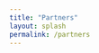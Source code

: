 ```yaml
---
title: "Partners"
layout: splash
permalink: /partners
---
```


<br />

<div class="grid-partners">
  <div><img src="https://csstricks-images.s3.us-east-1.amazonaws.com/logos/arch-daily.png" alt=""></div>
  <div><img src="https://csstricks-images.s3.us-east-1.amazonaws.com/logos/architectural-digest.png" alt=""></div>
  <div><img src="https://csstricks-images.s3.us-east-1.amazonaws.com/logos/architizer.png" alt=""></div>
  <div><img src="https://csstricks-images.s3.us-east-1.amazonaws.com/logos/car-and-driver.png" alt=""></div>
  <div><img src="https://csstricks-images.s3.us-east-1.amazonaws.com/logos/contemporist.png" alt=""></div>
  <div><img src="https://csstricks-images.s3.us-east-1.amazonaws.com/logos/dwell.png" alt=""></div>
  <div><img src="https://csstricks-images.s3.us-east-1.amazonaws.com/logos/houzz.png" alt=""></div>
  <div><img src="https://csstricks-images.s3.us-east-1.amazonaws.com/logos/hypebeast.png" alt=""></div>
  <div><img src="https://csstricks-images.s3.us-east-1.amazonaws.com/logos/interior-design.png" alt=""></div>
  <div><img src="https://csstricks-images.s3.us-east-1.amazonaws.com/logos/los-angeles-times.png" alt=""></div>
  <div><img src="https://csstricks-images.s3.us-east-1.amazonaws.com/logos/metropolitan-home.png" alt=""></div>
  <div><img src="https://csstricks-images.s3.us-east-1.amazonaws.com/logos/robb-report.png" alt=""></div>
  <div><img src="https://csstricks-images.s3.us-east-1.amazonaws.com/logos/sports-illustrated.png" alt=""></div>
  <div><img src="https://csstricks-images.s3.us-east-1.amazonaws.com/logos/sunset-magazine.png" alt=""></div>
  <div><img src="https://csstricks-images.s3.us-east-1.amazonaws.com/logos/trendir.png" alt=""></div>
  <div><img src="https://csstricks-images.s3.us-east-1.amazonaws.com/logos/unique-homes.png" alt=""></div>
  <div><img src="https://csstricks-images.s3.us-east-1.amazonaws.com/logos/wall-street-journal.png" alt=""></div>
  <div><img src="https://csstricks-images.s3.us-east-1.amazonaws.com/logos/western-art-and-architecture.png" alt=""></div>
</div>
